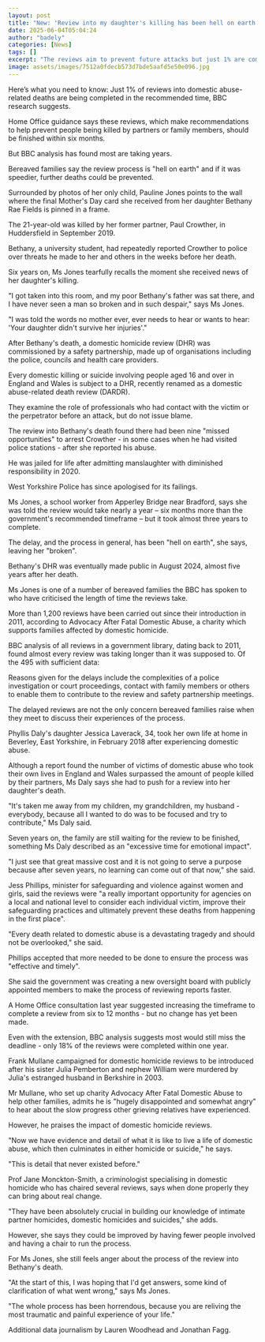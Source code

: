 ```yaml
---
layout: post
title: "New: 'Review into my daughter's killing has been hell on earth'"
date: 2025-06-04T05:04:24
author: "badely"
categories: [News]
tags: []
excerpt: "The reviews aim to prevent future attacks but just 1% are completed on time, BBC research suggests."
image: assets/images/7512a0fdecb573d7bde5aafd5e50e096.jpg
---
```


Here’s what you need to know: Just 1% of reviews into domestic abuse-related deaths are being completed in the recommended time, BBC research suggests.

Home Office guidance says these reviews, which make recommendations to help prevent people being killed by partners or family members, should be finished within six months.

But BBC analysis has found most are taking years.

Bereaved families say the review process is "hell on earth" and if it was speedier, further deaths could be prevented.

Surrounded by photos of her only child, Pauline Jones points to the wall where the final Mother's Day card she received from her daughter Bethany Rae Fields is pinned in a frame.

The 21-year-old was killed by her former partner, Paul Crowther, in Huddersfield in September 2019.

Bethany, a university student, had repeatedly reported Crowther to police over threats he made to her and others in the weeks before her death.

Six years on, Ms Jones tearfully recalls the moment she received news of her daughter's killing.

"I got taken into this room, and my poor Bethany's father was sat there, and I have never seen a man so broken and in such despair," says Ms Jones.

"I was told the words no mother ever, ever needs to hear or wants to hear: 'Your daughter didn't survive her injuries'."

After Bethany's death, a domestic homicide review (DHR) was commissioned by a safety partnership, made up of organisations including the police, councils and health care providers.

Every domestic killing or suicide involving people aged 16 and over in England and Wales is subject to a DHR, recently renamed as a domestic abuse-related death review (DARDR).

They examine the role of professionals who had contact with the victim or the perpetrator before an attack, but do not issue blame.

The review into Bethany's death found there had been nine "missed opportunities" to arrest Crowther - in some cases when he had visited police stations - after she reported his abuse. 

He was jailed for life after admitting manslaughter with diminished responsibility in 2020.

West Yorkshire Police has since apologised for its failings.

Ms Jones, a school worker from Apperley Bridge near Bradford, says she was told the review would take nearly a year – six months more than the government's recommended timeframe – but it took almost three years to complete.

The delay, and the process in general, has been "hell on earth", she says, leaving her "broken".

Bethany's DHR was eventually made public in August 2024, almost five years after her death.

Ms Jones is one of a number of bereaved families the BBC has spoken to who have criticised the length of time the reviews take.

More than 1,200 reviews have been carried out since their introduction in 2011, according to Advocacy After Fatal Domestic Abuse, a charity which supports families affected by domestic homicide.

BBC analysis of all reviews in a government library, dating back to 2011, found almost every review was taking longer than it was supposed to. Of the 495 with sufficient data:

Reasons given for the delays include the complexities of a police investigation or court proceedings, contact with family members or others to enable them to contribute to the review and safety partnership meetings.

The delayed reviews are not the only concern bereaved families raise when they meet to discuss their experiences of the process.

Phyllis Daly's daughter Jessica Laverack, 34, took her own life at home in Beverley, East Yorkshire, in February 2018 after experiencing domestic abuse.

Although a report found the number of victims of domestic abuse who took their own lives in England and Wales surpassed the amount of people killed by their partners, Ms Daly says she had to push for a review into her daughter's death.

"It's taken me away from my children, my grandchildren, my husband - everybody, because all I wanted to do was to be focused and try to contribute," Ms Daly said.

Seven years on, the family are still waiting for the review to be finished, something Ms Daly described as an "excessive time for emotional impact".

"I just see that great massive cost and it is not going to serve a purpose because after seven years, no learning can come out of that now," she said.

Jess Phillips, minister for safeguarding and violence against women and girls, said the reviews were "a really important opportunity for agencies on a local and national level to consider each individual victim, improve their safeguarding practices and ultimately prevent these deaths from happening in the first place".

"Every death related to domestic abuse is a devastating tragedy and should not be overlooked," she said.

Phillips accepted that more needed to be done to ensure the process was "effective and timely".

She said the government was creating a new oversight board with publicly appointed members to make the process of reviewing reports faster.

A Home Office consultation last year suggested increasing the timeframe to complete a review from six to 12 months - but no change has yet been made.

Even with the extension, BBC analysis suggests most would still miss the deadline - only 18% of the reviews were completed within one year.

Frank Mullane campaigned for domestic homicide reviews to be introduced after his  sister Julia Pemberton and nephew William were murdered by Julia's estranged husband in Berkshire in 2003.

Mr Mullane, who set up charity Advocacy After Fatal Domestic Abuse to help other families, admits he is "hugely disappointed and somewhat angry" to hear about the slow progress other grieving relatives have experienced.

However, he praises the impact of domestic homicide reviews.

"Now we have evidence and detail of what it is like to live a life of domestic abuse, which then culminates in either homicide or suicide," he says.

"This is detail that never existed before."

Prof Jane Monckton-Smith, a criminologist specialising in domestic homicide who has chaired several reviews, says when done properly they can bring about real change.

"They have been absolutely crucial in building our knowledge of intimate partner homicides, domestic homicides and suicides," she adds.

However, she says they could be improved by having fewer people involved and having a chair to run the process.

For Ms Jones, she still feels anger about the process of the review into Bethany's death.

"At the start of this, I was hoping that I'd get answers, some kind of clarification of what went wrong," says Ms Jones.

"The whole process has been horrendous, because you are reliving the most traumatic and painful experience of your life."

Additional data journalism by Lauren Woodhead and Jonathan Fagg.

